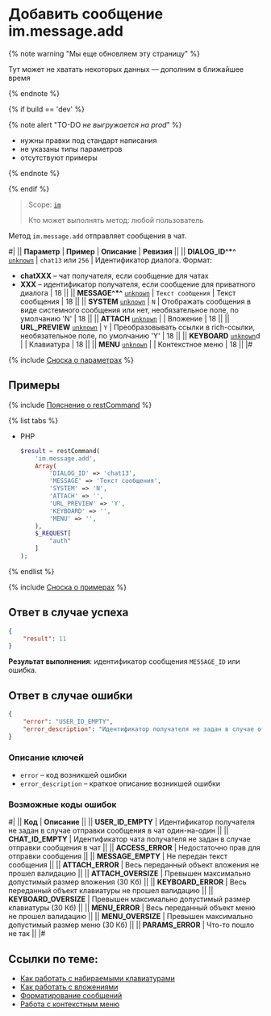 # Добавить сообщение im.message.add

{% note warning "Мы еще обновляем эту страницу" %}

Тут может не хватать некоторых данных — дополним в ближайшее время

{% endnote %}

{% if build == 'dev' %}

{% note alert "TO-DO _не выгружается на prod_" %}

- нужны правки под стандарт написания
- не указаны типы параметров
- отсутствуют примеры

{% endnote %}

{% endif %}

> Scope: [`im`](../../scopes/permissions.md)
>
> Кто может выполнять метод: любой пользователь

Метод `im.message.add` отправляет сообщения в чат.

#|
|| **Параметр** | **Пример** | **Описание** | **Ревизия** ||
|| **DIALOG_ID^*^**
[`unknown`](../../data-types.md) | `chat13`
или
`256` | Идентификатор диалога. Формат:
- **chatXXX** – чат получателя, если сообщение для чатах
- **XXX** – идентификатор получателя, если сообщение для приватного диалога | 18 ||
|| **MESSAGE^*^**
[`unknown`](../../data-types.md) | `Текст сообщения` | Текст сообщения | 18 ||
|| **SYSTEM**
[`unknown`](../../data-types.md) | `N` | Отображать сообщения в виде системного сообщения или нет, необязательное поле, по умолчанию 'N' | 18 ||
|| **ATTACH**
[`unknown`](../../data-types.md) | | Вложение | 18 ||
|| **URL_PREVIEW**
[`unknown`](../../data-types.md) | `Y` | Преобразовывать ссылки в rich-ссылки, необязательное поле, по умолчанию 'Y' | 18 ||
|| **KEYBOARD**
[`unknown`](../../data-types.md)d | | Клавиатура | 18 ||
|| **MENU**
[`unknown`](../../data-types.md) | | Контекстное меню | 18 ||
|#

{% include [Сноска о параметрах](../../../_includes/required.md) %}

## Примеры

{% include [Пояснение о restCommand](../_includes/rest-command.md) %}

{% list tabs %}

- PHP

    ```php
    $result = restCommand(
        'im.message.add',
        Array(
            'DIALOG_ID' => 'chat13',
            'MESSAGE' => 'Текст сообщения',
            'SYSTEM' => 'N',
            'ATTACH' => '',
            'URL_PREVIEW' => 'Y',
            'KEYBOARD' => '',
            'MENU' => '',
        ),
        $_REQUEST[
            "auth"
        ]
    );
    ```

{% endlist %}

{% include [Сноска о примерах](../../../_includes/examples.md) %}

## Ответ в случае успеха

```json
{
    "result": 11
}
```

**Результат выполнения**: идентификатор сообщения `MESSAGE_ID` или ошибка.

## Ответ в случае ошибки

```json
{
    "error": "USER_ID_EMPTY",
    "error_description": "Идентификатор получателя не задан в случае отправки сообщения в чат один-на-один"
}
```

### Описание ключей

- `error` – код возникшей ошибки
- `error_description` – краткое описание возникшей ошибки

### Возможные коды ошибок

#|
|| **Код** | **Описание** ||
|| **USER_ID_EMPTY** | Идентификатор получателя не задан в случае отправки сообщения в чат один-на-один ||
|| **CHAT_ID_EMPTY** | Идентификатор чата получателя не задан в случае отправки сообщения в чат ||
|| **ACCESS_ERROR** | Недостаточно прав для отправки сообщения ||
|| **MESSAGE_EMPTY** | Не передан текст сообщения ||
|| **ATTACH_ERROR** | Весь переданный объект вложения не прошел валидацию ||
|| **ATTACH_OVERSIZE** | Превышен максимально допустимый размер вложения (30 Кб) ||
|| **KEYBOARD_ERROR** | Весь переданный объект клавиатуры не прошел валидацию ||
|| **KEYBOARD_OVERSIZE** | Превышен максимально допустимый размер клавиатуры (30 Кб) ||
|| **MENU_ERROR** | Весь переданный объект меню не прошел валидацию ||
|| **MENU_OVERSIZE** | Превышен максимально допустимый размер меню (30 Кб) ||
|| **PARAMS_ERROR** | Что-то пошло не так ||
|#

## Ссылки по теме:

- [Как работать с набираемыми клавиатурами](.)
- [Как работать с вложениями](.)
- [Форматирование сообщений](.)
- [Работа с контекстным меню](.)